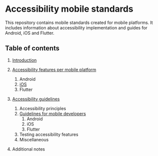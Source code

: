 # Accessibility mobile standards

This repository contains mobile standards created for mobile platforms. It includes information about accessibility implementation and guides for Android, iOS and Flutter.

## Table of contents

1. [Introduction](Docs/Introduction/Introduction.md)

2. [Accessibility features per mobile platform](Docs/Accessibility%20features%20per%20mobile%20platform/Accessibility%20features%20per%20mobile%20platform.md)

    1. Android
    2. [iOS](Docs/Accessibility%20features%20per%20mobile%20platform/Accessibility%20features%20on%20iOS.md)
    3. Flutter

3. [Accessibility guidelines](Docs/Accessibility%20guidelines/Accessibility%20guidelines.md)

    1. Accessibility principles
    2. [Guidelines for mobile developers](Docs/Accessibility%20guidelines/Guidelines%20for%20mobile%20developers.md)
       1. Android
       2. iOS
       3. Flutter
    3. Testing accessibility features
    4. Miscellaneous

4. Additional notes
